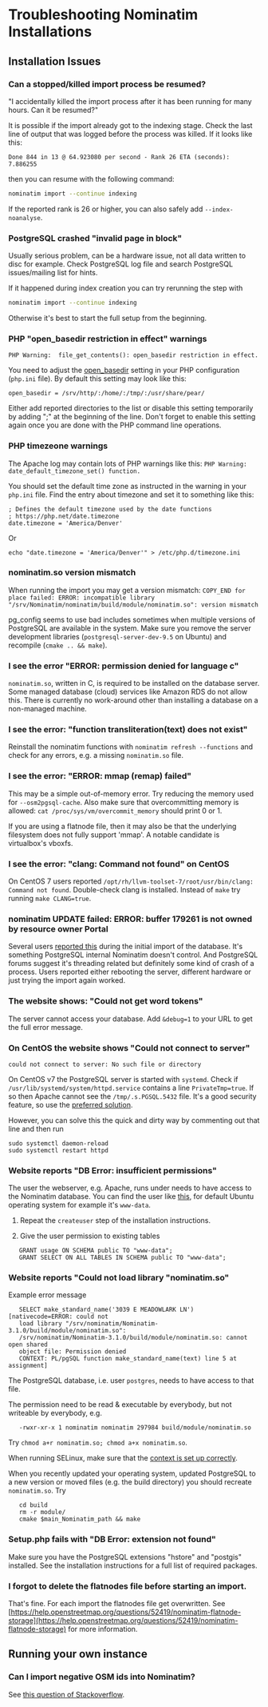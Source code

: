 # Troubleshooting Nominatim Installations

## Installation Issues

### Can a stopped/killed import process be resumed?

"I accidentally killed the import process after it has been running for many hours. Can it be resumed?"

It is possible if the import already got to the indexing stage.
Check the last line of output that was logged before the process
was killed. If it looks like this:


    Done 844 in 13 @ 64.923080 per second - Rank 26 ETA (seconds): 7.886255

then you can resume with the following command:

```sh
nominatim import --continue indexing
```

If the reported rank is 26 or higher, you can also safely add `--index-noanalyse`.


### PostgreSQL crashed "invalid page in block"

Usually serious problem, can be a hardware issue, not all data written to disc
for example. Check PostgreSQL log file and search PostgreSQL issues/mailing
list for hints.

If it happened during index creation you can try rerunning the step with

```sh
nominatim import --continue indexing
```

Otherwise it's best to start the full setup from the beginning.


### PHP "open_basedir restriction in effect" warnings

    PHP Warning:  file_get_contents(): open_basedir restriction in effect.

You need to adjust the
[open_basedir](https://www.php.net/manual/en/ini.core.php#ini.open-basedir)
setting in your PHP configuration (`php.ini` file). By default this setting may
look like this:

    open_basedir = /srv/http/:/home/:/tmp/:/usr/share/pear/

Either add reported directories to the list or disable this setting temporarily
by adding ";" at the beginning of the line. Don't forget to enable this setting
again once you are done with the PHP command line operations.


### PHP timezeone warnings

The Apache log may contain lots of PHP warnings like this:
    `PHP Warning:  date_default_timezone_set() function.`

You should set the default time zone as instructed in the warning in
your `php.ini` file. Find the entry about timezone and set it to
something like this:

    ; Defines the default timezone used by the date functions
    ; https://php.net/date.timezone
    date.timezone = 'America/Denver'

Or

```
echo "date.timezone = 'America/Denver'" > /etc/php.d/timezone.ini
```

### nominatim.so version mismatch

When running the import you may get a version mismatch:
`COPY_END for place failed: ERROR: incompatible library "/srv/Nominatim/nominatim/build/module/nominatim.so": version mismatch`

pg_config seems to use bad includes sometimes when multiple versions
of PostgreSQL are available in the system. Make sure you remove the
server development libraries (`postgresql-server-dev-9.5` on Ubuntu)
and recompile (`cmake .. && make`).


### I see the error "ERROR: permission denied for language c"

`nominatim.so`, written in C, is required to be installed on the database
server. Some managed database (cloud) services like Amazon RDS do not allow
this. There is currently no work-around other than installing a database
on a non-managed machine.


### I see the error: "function transliteration(text) does not exist"

Reinstall the nominatim functions with `nominatim refresh --functions`
and check for any errors, e.g. a missing `nominatim.so` file.

### I see the error: "ERROR: mmap (remap) failed"

This may be a simple out-of-memory error. Try reducing the memory used
for `--osm2pgsql-cache`. Also make sure that overcommitting memory is
allowed: `cat /proc/sys/vm/overcommit_memory` should print 0 or 1.

If you are using a flatnode file, then it may also be that the underlying
filesystem does not fully support 'mmap'. A notable candidate is virtualbox's
vboxfs.

### I see the error: "clang: Command not found" on CentOS

On CentOS 7 users reported `/opt/rh/llvm-toolset-7/root/usr/bin/clang: Command not found`.
Double-check clang is installed. Instead of `make` try running `make CLANG=true`.

### nominatim UPDATE failed: ERROR: buffer 179261 is not owned by resource owner Portal

Several users [reported this](https://github.com/openstreetmap/Nominatim/issues/1168)
during the initial import of the database. It's
something PostgreSQL internal Nominatim doesn't control. And PostgreSQL forums
suggest it's threading related but definitely some kind of crash of a process.
Users reported either rebooting the server, different hardware or just trying
the import again worked.

### The website shows: "Could not get word tokens"

The server cannot access your database. Add `&debug=1` to your URL
to get the full error message.


### On CentOS the website shows "Could not connect to server"

`could not connect to server: No such file or directory`

On CentOS v7 the PostgreSQL server is started with `systemd`. Check if
`/usr/lib/systemd/system/httpd.service` contains a line `PrivateTmp=true`. If
so then Apache cannot see the `/tmp/.s.PGSQL.5432` file. It's a good security
feature, so use the
[preferred solution](../appendix/Install-on-Centos-7/#adding-selinux-security-settings).

However, you can solve this the quick and dirty way by commenting out that line and then run

    sudo systemctl daemon-reload
    sudo systemctl restart httpd


### Website reports "DB Error: insufficient permissions"

The user the webserver, e.g. Apache, runs under needs to have access to the
Nominatim database. You can find the user like
[this](https://serverfault.com/questions/125865/finding-out-what-user-apache-is-running-as),
for default Ubuntu operating system for example it's `www-data`.

1. Repeat the `createuser` step of the installation instructions.

2. Give the user permission to existing tables

```
   GRANT usage ON SCHEMA public TO "www-data";
   GRANT SELECT ON ALL TABLES IN SCHEMA public TO "www-data";
```

### Website reports "Could not load library "nominatim.so"

Example error message

```
   SELECT make_standard_name('3039 E MEADOWLARK LN') [nativecode=ERROR: could not
   load library "/srv/nominatim/Nominatim-3.1.0/build/module/nominatim.so":
   /srv/nominatim/Nominatim-3.1.0/build/module/nominatim.so: cannot open shared
   object file: Permission denied
   CONTEXT: PL/pgSQL function make_standard_name(text) line 5 at assignment]
```

The PostgreSQL database, i.e. user `postgres`, needs to have access to that file.

The permission need to be read & executable by everybody, but not writeable
by everybody, e.g.

```
   -rwxr-xr-x 1 nominatim nominatim 297984 build/module/nominatim.so
```

Try `chmod a+r nominatim.so; chmod a+x nominatim.so`.

When running SELinux, make sure that the
[context is set up correctly](../appendix/Install-on-Centos-7/#adding-selinux-security-settings).

When you recently updated your operating system, updated PostgreSQL to
a new version or moved files (e.g. the build directory) you should
recreate `nominatim.so`. Try

```
   cd build
   rm -r module/
   cmake $main_Nominatim_path && make
```

### Setup.php fails with "DB Error: extension not found"

Make sure you have the PostgreSQL extensions "hstore" and "postgis" installed.
See the installation instructions for a full list of required packages.


### I forgot to delete the flatnodes file before starting an import.

That's fine. For each import the flatnodes file get overwritten.
See [https://help.openstreetmap.org/questions/52419/nominatim-flatnode-storage](https://help.openstreetmap.org/questions/52419/nominatim-flatnode-storage)
for more information.


## Running your own instance

### Can I import negative OSM ids into Nominatim?

See [this question of Stackoverflow](https://help.openstreetmap.org/questions/64662/nominatim-flatnode-with-negative-id).
